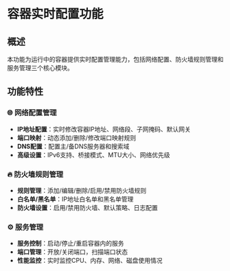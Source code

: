 # 容器实时配置功能

## 概述

本功能为运行中的容器提供实时配置管理能力，包括网络配置、防火墙规则管理和服务管理三个核心模块。

## 功能特性

### 🌐 网络配置管理
- **IP地址配置**：实时修改容器IP地址、网络段、子网掩码、默认网关
- **端口映射**：动态添加/删除/修改端口映射规则
- **DNS配置**：配置主/备DNS服务器和搜索域
- **高级设置**：IPv6支持、桥接模式、MTU大小、网络优先级

### 🔥 防火墙规则管理
- **规则管理**：添加/编辑/删除/启用/禁用防火墙规则
- **白名单/黑名单**：IP地址白名单和黑名单管理
- **防火墙设置**：启用/禁用防火墙、默认策略、日志配置

### ⚙️ 服务管理
- **服务控制**：启动/停止/重启容器内的服务
- **端口管理**：开放/关闭端口，扫描端口状态
- **性能监控**：实时监控CPU、内存、网络、磁盘使用情况